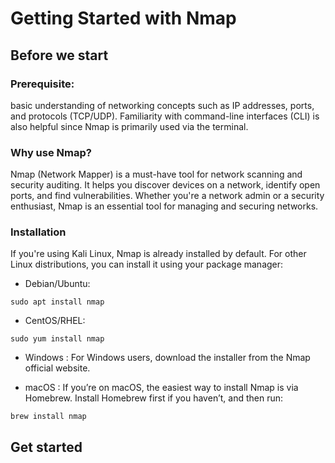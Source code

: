 # Getting Started with Nmap

## Before we start

### Prerequisite: 
basic understanding of networking concepts such as IP addresses, ports, and protocols (TCP/UDP). 
Familiarity with command-line interfaces (CLI) is also helpful since Nmap is primarily used via the terminal.

### Why use Nmap?
Nmap (Network Mapper) is a must-have tool for network scanning and security auditing. It helps you discover devices on a network, identify open ports, and find vulnerabilities. 
Whether you're a network admin or a security enthusiast, Nmap is an essential tool for managing and securing networks.

### Installation
If you're using Kali Linux, Nmap is already installed by default. 
For other Linux distributions, you can install it using your package manager:


- Debian/Ubuntu:
```
sudo apt install nmap
```
- CentOS/RHEL:
```
sudo yum install nmap
```

- Windows :
For Windows users, download the installer from the Nmap official website. 

- macOS :
If you’re on macOS, the easiest way to install Nmap is via Homebrew. 
Install Homebrew first if you haven’t, and then run:

```
brew install nmap
```

## Get started
